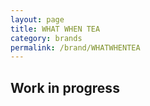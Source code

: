```yaml
---
layout: page
title: WHAT WHEN TEA
category: brands
permalink: /brand/WHATWHENTEA
---
```

## Work in progress
